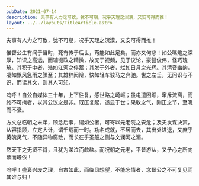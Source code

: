 ```yaml
---
pubDate: 2021-07-14
description: 夫事有人力之可致，犹不可期，况乎天理之溟漠，又安可得而推！
layout: ../../layouts/TitleArticle.astro
---
```


夫事有人力之可致，犹不可期，况乎天理之溟漠，又安可得而推！

惟督公生有闻于当时，死有传于后世，苟能如此足矣，而亦又何悲！如公嘴炮之深厚，知识之高远，而辅键政之精微，故充于视频，见于议论，豪健俊伟，怪巧瑰琦。其积于中者，浩如江河之停蓄；其发于外者，烂如日月之光辉。其清音幽韵，凄如飘风急雨之骤至；其雄辞闳辩，快如轻车骏马之奔驰。世之左壬，无问识与不识，而读其文，则其人可知。

呜呼！自公自媒体三十年，上下往复，感世路之崎岖；虽屯邅困踬，窜斥流离，而终不可掩者，以其公议之是非。既压复起，遂显于世；果敢之气，刚正之节，至晚而不衰。

方文总临朝之末年，顾念后事，谓如公者，可寄以元老院之安危；及夫发谋决策，从容指顾，立定大计，谓千载而一时。功名成就，不居而去，其出处进退，又庶乎英魄灵气，不随异物腐散，而长在乎圣船之侧与文澜河之湄。

然天下之无贤不肖，且犹为涕泣而歔欷。而况朝之元老，平昔游从，又予心之所向慕而瞻依！

呜呼！盛衰兴废之理，自古如此，而临风想望，不能忘情者，念督公之不可复见而其谁与归！
